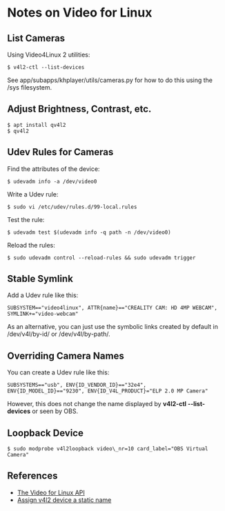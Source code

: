 # Notes on Video for Linux

## List Cameras

Using Video4Linux 2 utilities:

    $ v4l2-ctl --list-devices

See app/subapps/khplayer/utils/cameras.py for how to do this using the /sys filesystem.

## Adjust Brightness, Contrast, etc.

    $ apt install qv4l2
    $ qv4l2

## Udev Rules for Cameras

Find the attributes of the device:

    $ udevadm info -a /dev/video0

Write a Udev rule:

    $ sudo vi /etc/udev/rules.d/99-local.rules

Test the rule:

    $ udevadm test $(udevadm info -q path -n /dev/video0)

Reload the rules:

    $ sudo udevadm control --reload-rules && sudo udevadm trigger

## Stable Symlink

Add a Udev rule like this:

    SUBSYSTEM=="video4linux", ATTR{name}=="CREALITY CAM: HD 4MP WEBCAM", SYMLINK+="video-webcam"

As an alternative, you can just use the symbolic links created by default in /dev/v4l/by-id/ or /dev/v4l/by-path/.

## Overriding Camera Names

You can create a Udev rule like this:

    SUBSYSTEMS=="usb", ENV{ID_VENDOR_ID}=="32e4", ENV{ID_MODEL_ID}=="9230", ENV{ID_V4L_PRODUCT}="ELP 2.0 MP Camera"

However, this does not change the name displayed by **v4l2-ctl --list-devices** or seen by OBS.

## Loopback Device

    $ sudo modprobe v4l2loopback video\_nr=10 card_label="OBS Virtual Camera"

## References

* [The Video for Linux API](https://www.kernel.org/doc/html/v4.8/media/uapi/v4l/v4l2.html)
* [Assign v4l2 device a static name](https://docs.formant.io/docs/assign-v4l2-device-a-static-name)
